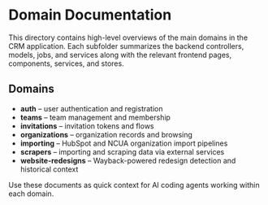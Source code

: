 # Domain Documentation

This directory contains high-level overviews of the main domains in the CRM application. Each subfolder summarizes the backend controllers, models, jobs, and services along with the relevant frontend pages, components, services, and stores.

## Domains
- **auth** – user authentication and registration
- **teams** – team management and membership
- **invitations** – invitation tokens and flows
- **organizations** – organization records and browsing
- **importing** – HubSpot and NCUA organization import pipelines
- **scrapers** – importing and scraping data via external services
- **website-redesigns** – Wayback-powered redesign detection and historical context

Use these documents as quick context for AI coding agents working within each domain.
